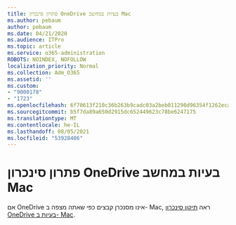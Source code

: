 ```yaml
---
title: פתרון סינכרון OneDrive בעיות במחשב Mac
ms.author: pebaum
author: pebaum
ms.date: 04/21/2020
ms.audience: ITPro
ms.topic: article
ms.service: o365-administration
ROBOTS: NOINDEX, NOFOLLOW
localization_priority: Normal
ms.collection: Adm_O365
ms.assetid: ''
ms.custom:
- "9000178"
- "1723"
ms.openlocfilehash: 6f70613f210c36b263b9cadc03a2beb011290d96354f1262eca9dd87c0ff28fd
ms.sourcegitcommit: b5f7da89a650d2915dc652449623c78be6247175
ms.translationtype: MT
ms.contentlocale: he-IL
ms.lasthandoff: 08/05/2021
ms.locfileid: "53928406"
---
```

# <a name="fix-onedrive-sync-issues-on-a-mac"></a>פתרון סינכרון OneDrive בעיות במחשב Mac

אם OneDrive אינו מסנכרן קבצים כפי שאתה מצפה ב- Mac, ראה [תיקון סינכרון OneDrive בעיות ב- Mac](https://support.office.com/article/fix-onedrive-sync-problems-on-a-mac-af3012d7-13ec-4ac9-bbb1-ebcd2a0cd756).





